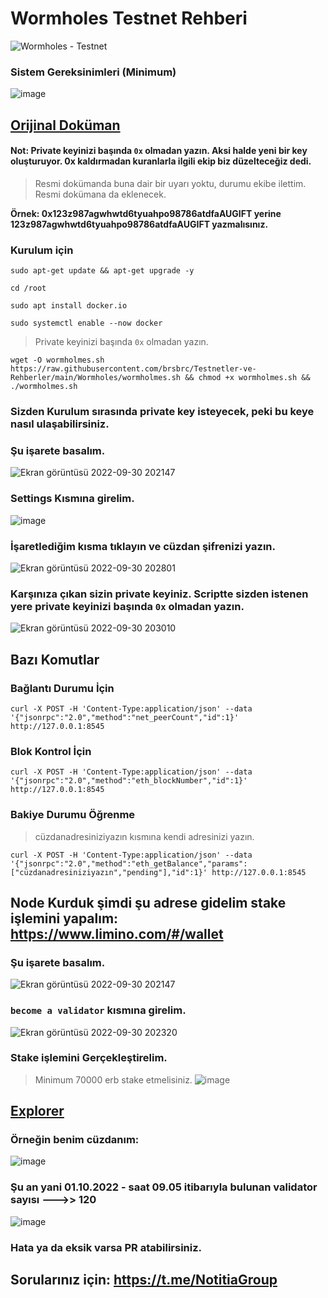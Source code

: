 # Wormholes Testnet Rehberi

![Wormholes - Testnet](https://user-images.githubusercontent.com/107190154/193325968-3f3954f0-e736-423e-9153-7f3aff500868.gif)

### Sistem Gereksinimleri (Minimum)

![image](https://user-images.githubusercontent.com/107190154/193319079-00dd8efb-61ed-4dd7-8d74-f7713cccad12.png)

## [Orijinal Doküman](https://www.wormholes.com/docs/Install/run/index.html)

#### Not: Private keyinizi başında `0x` olmadan yazın. Aksi halde yeni bir key oluşturuyor. 0x kaldırmadan kuranlarla ilgili ekip biz düzelteceğiz dedi.
> Resmi dokümanda buna dair bir uyarı yoktu, durumu ekibe ilettim. Resmi dokümana da eklenecek.

**Örnek: 0x123z987agwhwtd6tyuahpo98786atdfaAUGIFT yerine 123z987agwhwtd6tyuahpo98786atdfaAUGIFT yazmalısınız.**

### Kurulum için 
```
sudo apt-get update && apt-get upgrade -y
```
```
cd /root
```
```
sudo apt install docker.io
```
```
sudo systemctl enable --now docker
```
> Private keyinizi başında `0x` olmadan yazın.
```
wget -O wormholmes.sh https://raw.githubusercontent.com/brsbrc/Testnetler-ve-Rehberler/main/Wormholes/wormholmes.sh && chmod +x wormholmes.sh && ./wormholmes.sh
```

### Sizden Kurulum sırasında private key isteyecek, peki bu keye nasıl ulaşabilirsiniz.

### Şu işarete basalım.
![Ekran görüntüsü 2022-09-30 202147](https://user-images.githubusercontent.com/107190154/193323716-ecd5d453-f3f1-49cd-931a-cc151b63d15b.png)

### Settings Kısmına girelim.
![image](https://user-images.githubusercontent.com/107190154/193324401-133be871-43b4-4ac5-8d9e-c0768f28f2c1.png)

### İşaretlediğim kısma tıklayın ve cüzdan şifrenizi yazın.
![Ekran görüntüsü 2022-09-30 202801](https://user-images.githubusercontent.com/107190154/193324554-fe77ddc7-17ea-4fa3-8e65-39d81b5e93ca.png)

### Karşınıza çıkan sizin private keyiniz. Scriptte sizden istenen yere private keyinizi başında `0x` olmadan yazın.
![Ekran görüntüsü 2022-09-30 203010](https://user-images.githubusercontent.com/107190154/193324930-e56d9ccb-b5b4-4c87-8499-38982dbe81ac.png)


## Bazı Komutlar

### Bağlantı Durumu İçin
```
curl -X POST -H 'Content-Type:application/json' --data '{"jsonrpc":"2.0","method":"net_peerCount","id":1}' http://127.0.0.1:8545
```

### Blok Kontrol İçin
```
curl -X POST -H 'Content-Type:application/json' --data '{"jsonrpc":"2.0","method":"eth_blockNumber","id":1}' http://127.0.0.1:8545
```

### Bakiye Durumu Öğrenme
> cüzdanadresiniziyazın kısmına kendi adresinizi yazın.
```
curl -X POST -H 'Content-Type:application/json' --data '{"jsonrpc":"2.0","method":"eth_getBalance","params":["cüzdanadresiniziyazın","pending"],"id":1}' http://127.0.0.1:8545
```

## Node Kurduk şimdi şu adrese gidelim stake işlemini yapalım: https://www.limino.com/#/wallet

### Şu işarete basalım.
![Ekran görüntüsü 2022-09-30 202147](https://user-images.githubusercontent.com/107190154/193323716-ecd5d453-f3f1-49cd-931a-cc151b63d15b.png)

### `become a validator` kısmına girelim.

![Ekran görüntüsü 2022-09-30 202320](https://user-images.githubusercontent.com/107190154/193323898-b09a073f-8ff3-4a0b-a991-f63086818616.png)

### Stake işlemini Gerçekleştirelim.
> Minimum 70000 erb stake etmelisiniz.
![image](https://user-images.githubusercontent.com/107190154/193324020-c5330cd3-00ba-4fc6-884c-3f8b9195fc6f.png)

## [Explorer](https://www.wormholesscan.com/#/)

### Örneğin benim cüzdanım:

![image](https://user-images.githubusercontent.com/107190154/193322107-7716c1c4-fbce-47fa-b805-54119d9db9fd.png)

### Şu an yani 01.10.2022 - saat 09.05 itibarıyla bulunan validator sayısı --->> 120

![image](https://user-images.githubusercontent.com/107190154/193395277-d5e12d39-0b89-4a0d-be52-26c99a0f1345.png)


### Hata ya da eksik varsa PR atabilirsiniz.

## Sorularınız için: https://t.me/NotitiaGroup
